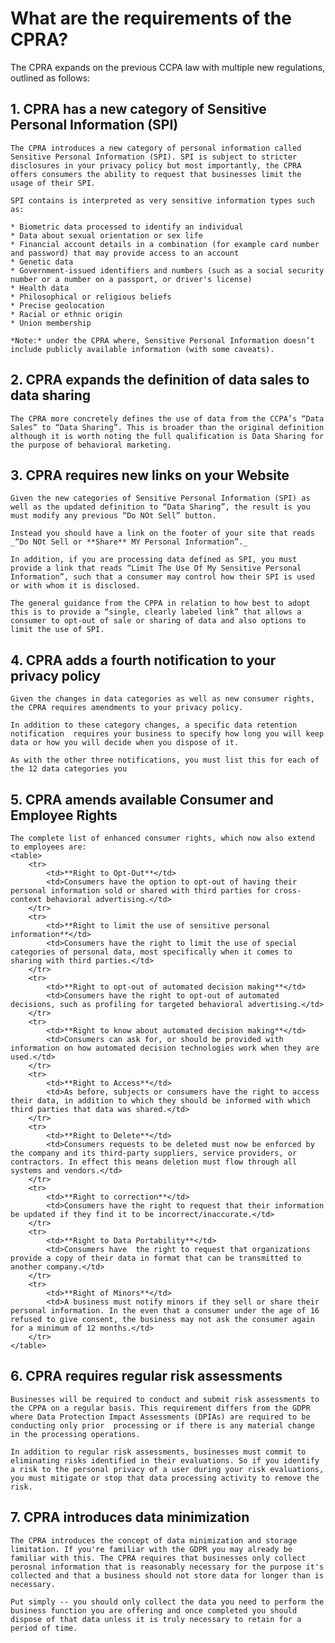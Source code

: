 # What are the requirements of the CPRA?

The CPRA expands on the previous CCPA law with multiple new regulations, outlined as follows: 

## 1. CPRA has a new category of Sensitive Personal Information (SPI)

    The CPRA introduces a new category of personal information called Sensitive Personal Information (SPI). SPI is subject to stricter disclosures in your privacy policy but most importantly, the CPRA offers consumers the ability to request that businesses limit the usage of their SPI. 

    SPI contains is interpreted as very sensitive information types such as:
    
    * Biometric data processed to identify an individual
    * Data about sexual orientation or sex life
    * Financial account details in a combination (for example card number and password) that may provide access to an account
    * Genetic data
    * Government-issued identifiers and numbers (such as a social security number or a number on a passport, or driver's license)
    * Health data
    * Philosophical or religious beliefs
    * Precise geolocation
    * Racial or ethnic origin
    * Union membership

    *Note:* under the CPRA where, Sensitive Personal Information doesn’t include publicly available information (with some caveats).

## 2. CPRA expands the definition of data sales to data sharing

    The CPRA more concretely defines the use of data from the CCPA’s “Data Sales” to “Data Sharing”. This is broader than the original definition although it is worth noting the full qualification is Data Sharing for the purpose of behavioral marketing. 

## 3. CPRA requires new links on your Website

    Given the new categories of Sensitive Personal Information (SPI) as well as the updated definition to “Data Sharing”, the result is you must modify any previous “Do NOt Sell” button. 

    Instead you should have a link on the footer of your site that reads _“Do NOt Sell or **Share** MY Personal Information”._

    In addition, if you are processing data defined as SPI, you must provide a link that reads “Limit The Use Of My Sensitive Personal Information”, such that a consumer may control how their SPI is used or with whom it is disclosed.

    The general guidance from the CPPA in relation to how best to adopt this is to provide a “single, clearly labeled link” that allows a consumer to opt-out of sale or sharing of data and also options to limit the use of SPI.




## 4. CPRA adds a fourth notification to your privacy policy

    Given the changes in data categories as well as new consumer rights, the CPRA requires amendments to your privacy policy.

    In addition to these category changes, a specific data retention notification  requires your business to specify how long you will keep data or how you will decide when you dispose of it. 

    As with the other three notifications, you must list this for each of the 12 data categories you



## 5. CPRA amends available Consumer and Employee Rights

    The complete list of enhanced consumer rights, which now also extend to employees are:
    <table>
        <tr>
            <td>**Right to Opt-Out**</td>
            <td>Consumers have the option to opt-out of having their personal information sold or shared with third parties for cross-context behavioral advertising.</td>
        </tr>
        <tr>
            <td>**Right to limit the use of sensitive personal information**</td>
            <td>Consumers have the right to limit the use of special categories of personal data, most specifically when it comes to sharing with third parties.</td>
        </tr>
        <tr>
            <td>**Right to opt-out of automated decision making**</td>
            <td>Consumers have the right to opt-out of automated decisions, such as profiling for targeted behavioral advertising.</td>
        </tr>
        <tr>
            <td>**Right to know about automated decision making**</td>
            <td>Consumers can ask for, or should be provided with information on how automated decision technologies work when they are used.</td>
        </tr>
        <tr>
            <td>**Right to Access**</td>
            <td>As before, subjects or consumers have the right to access their data, in addition to which they should be informed with which third parties that data was shared.</td>
        </tr>
        <tr>
            <td>**Right to Delete**</td>
            <td>Consumers requests to be deleted must now be enforced by the company and its third-party suppliers, service providers, or contractors. In effect this means deletion must flow through all systems and vendors.</td>
        </tr>
        <tr>
            <td>**Right to correction**</td>
            <td>Consumers have the right to request that their information be updated if they find it to be incorrect/inaccurate.</td>
        </tr>
        <tr>
            <td>**Right to Data Portability**</td>
            <td>Consumers have  the right to request that organizations provide a copy of their data in format that can be transmitted to another company.</td>
        </tr>
        <tr>
            <td>**Right of Minors**</td>
            <td>A business must notify minors if they sell or share their personal information. In the even that a consumer under the age of 16 refused to give consent, the business may not ask the consumer again for a minimum of 12 months.</td>
        </tr>
    </table>

## 6. CPRA requires regular risk assessments

    Businesses will be required to conduct and submit risk assessments to the CPPA on a regular basis. This requirement differs from the GDPR where Data Protection Impact Assessments (DPIAs) are required to be conducting only prior  processing or if there is any material change in the processing operations.

    In addition to regular risk assessments, businesses must commit to eliminating risks identified in their evaluations. So if you identify a risk to the personal privacy of a user during your risk evaluations, you must mitigate or stop that data processing activity to remove the risk.

## 7. CPRA introduces data minimization

    The CPRA introduces the concept of data minimization and storage limitation. If you're familiar with the GDPR you may already be familiar with this. The CPRA requires that businesses only collect perosnal information that is reasonably necessary for the purpose it's collected and that a business should not store data for longer than is necessary.
    
    Put simply -- you should only collect the data you need to perform the business function you are offering and once completed you should dispose of that data unless it is truly necessary to retain for a period of time.